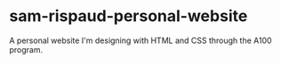 # sam-rispaud-personal-website
A personal website I'm designing with HTML and CSS through the A100 program.
